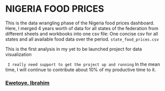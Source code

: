 # NIGERIA FOOD PRICES

This is the data wrangling phase of the Nigeria food prices dashboard. Here, I merged 4 years worth of data for all states of the federation from different sheets and workbooks into one csv file: One concise csv for all states and all available food data over the period. ```state_food_prices.csv```

This is the first analysis in my yet to be launched project for data visualization

``` I really need support to get the project up and running```
In the mean time, I will continue to contribute about 10% of my productive time to it.

### [Ewetoye, Ibrahim](https://EwetoyeIbrahim.github.io)
